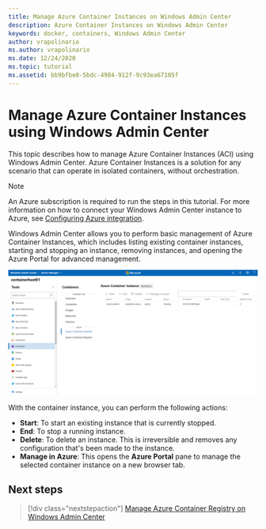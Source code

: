 ```yaml
---
title: Manage Azure Container Instances on Windows Admin Center
description: Azure Container Instances on Windows Admin Center
keywords: docker, containers, Windows Admin Center
author: vrapolinario
ms.author: vrapolinario
ms.date: 12/24/2020
ms.topic: tutorial
ms.assetid: bb9bfbe0-5bdc-4984-912f-9c93ea67105f
---
```

# Manage Azure Container Instances using Windows Admin Center

This topic describes how to manage Azure Container Instances (ACI) using Windows Admin Center. Azure Container Instances is a solution for any scenario that can operate in isolated containers, without orchestration.

>[!Note]
>An Azure subscription is required to run the steps in this tutorial. For more information on how to connect your Windows Admin Center instance to Azure, see [Configuring Azure integration](https://docs.microsoft.com/windows-server/manage/windows-admin-center/azure/azure-integration).

Windows Admin Center allows you to perform basic management of Azure Container Instances, which includes listing existing container instances, starting and stopping an instance, removing instances, and opening the Azure Portal for advanced management.

![Azure container instance](./media/WAC-ACI.png)

With the container instance, you can perform the following actions:

- **Start**: To start an existing instance that is currently stopped.
- **End**: To stop a running instance.
- **Delete**: To delete an instance. This is irreversible and removes any configuration that's been made to the instance.
- **Manage in Azure**: This opens the **Azure Portal** pane to manage the selected container instance on a new browser tab.

## Next steps

> [!div class="nextstepaction"]
> [Manage Azure Container Registry on Windows Admin Center](./wac-acr.md)